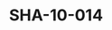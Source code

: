 ---
pid: SHA-10-014
title: SHA-10-014
language: en
original_label: 
rights: Sharhabil Ahmed
location_of_original: Sharhabil Ahmed
photographer_or_studio: 
scanned_from: photograph 6.9 by 9.7
_date: 1969-1970
location: Khartoum, Amarat
description: Sharhabil Ahmed and friends dancing
additional_notes: 
permission_display: 'yes'
on_server: 'no'
on_website: 'no'
permalink: /photopages/en/SHA-10-014.html
layout: photo-page
---